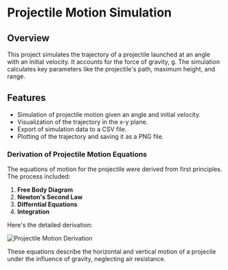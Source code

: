 # Projectile Motion Simulation

## Overview
This project simulates the trajectory of a projectile launched at an angle with an initial velocity. It accounts for the force of gravity, g. The simulation calculates key parameters like the projectile's path, maximum height, and range.

## Features
- Simulation of projectile motion given an angle and initial velocity.
- Visualization of the trajectory in the x-y plane.
- Export of simulation data to a CSV file.
- Plotting of the trajectory and saving it as a PNG file.

### Derivation of Projectile Motion Equations
The equations of motion for the projectile were derived from first principles. The process included:

1. **Free Body Diagram**
2. **Newton's Second Law**
3. **Differntial Equations**
4. **Integration**

Here's the detailed derivation:

![Projectile Motion Derivation](projectile_motion_derivation.jpg)

These equations describe the horizontal and vertical motion of a projecile under the influence of gravity, neglecting air resistance.